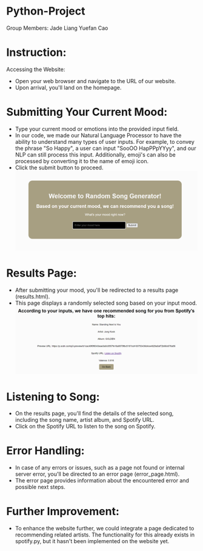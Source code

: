 # Python-Project
Group Members:
Jade Liang
Yuefan Cao

# Instruction:
Accessing the Website:
- Open your web browser and navigate to the URL of our website.
- Upon arrival, you'll land on the homepage.

# Submitting Your Current Mood:
- Type your current mood or emotions into the provided input field.
- In our code, we made our Natural Language Processor to have the ability to understand many types of user inputs. For example, to convey the phrase "So Happy", a user can input "SooOO HapPPpYYyy", and our NLP can still process this input. Additionally, emoji's can also be processed by converting it to the name of emoji icon.
- Click the submit button to proceed.
![alt text](image.png)

# Results Page:
- After submitting your mood, you'll be redirected to a results page (results.html).
- This page displays a randomly selected song based on your input mood.
![alt text](image-1.png)


# Listening to Song:
- On the results page, you'll find the details of the selected song, including the song name, artist album, and Spotify URL.
- Click on the Spotify URL to listen to the song on Spotify.

# Error Handling:
- In case of any errors or issues, such as a page not found or internal server error, you'll be directed to an error page (error_page.html).
- The error page provides information about the encountered error and possible next steps.

# Further Improvement:
- To enhance the website further, we could integrate a page dedicated to recommending related artists. The functionality for this already exists in spotify.py, but it hasn't been implemented on the website yet.
